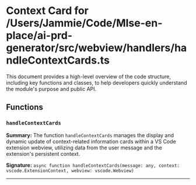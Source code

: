 # Context Card for /Users/Jammie/Code/MIse-en-place/ai-prd-generator/src/webview/handlers/handleContextCards.ts

This document provides a high-level overview of the code structure, including key functions and classes, to help developers quickly understand the module's purpose and public API.

## Functions

### `handleContextCards`

**Summary:** The function `handleContextCards` manages the display and dynamic update of context-related information cards within a VS Code extension webview, utilizing data from the user message and the extension's persistent context.

**Signature:** `async function handleContextCards(message: any, context: vscode.ExtensionContext, webview: vscode.Webview)`

---
